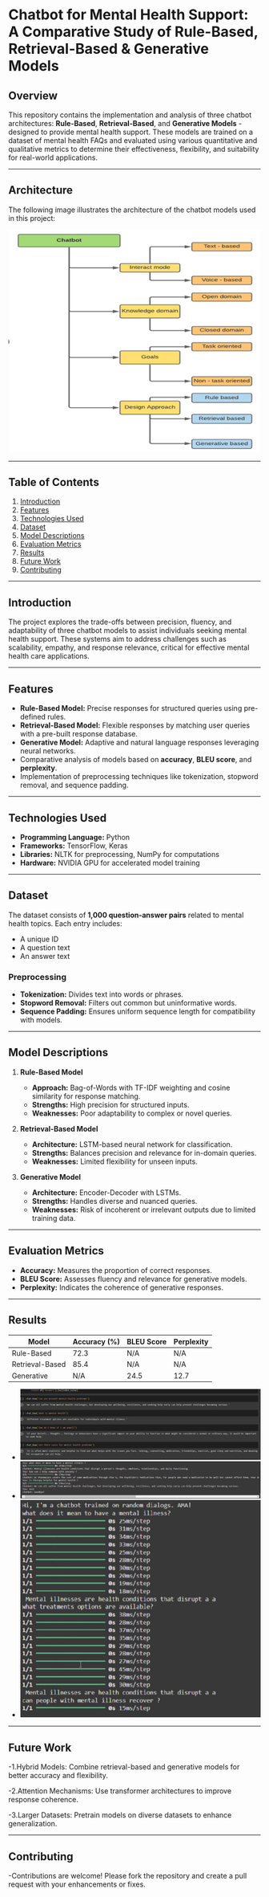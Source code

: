 # Chatbot for Mental Health Support: A Comparative Study of Rule-Based, Retrieval-Based & Generative Models

## Overview

This repository contains the implementation and analysis of three chatbot architectures: **Rule-Based**, **Retrieval-Based**, and **Generative Models** - designed to provide mental health support. These models are trained on a dataset of mental health FAQs and evaluated using various quantitative and qualitative metrics to determine their effectiveness, flexibility, and suitability for real-world applications.

---

## Architecture

The following image illustrates the architecture of the chatbot models used in this project:

![Chatbot Architecture](https://github.com/Susendramusani/CHATBOT-FOR-MENTAL-HEALTH-SUPPORT-/blob/main/chatbotarchitecture.png)

---

## Table of Contents

1. [Introduction](#introduction)  
2. [Features](#features)  
3. [Technologies Used](#technologies-used)  
4. [Dataset](#dataset)  
5. [Model Descriptions](#model-descriptions)  
6. [Evaluation Metrics](#evaluation-metrics)  
7. [Results](#results)  
8. [Future Work](#future-work)  
9. [Contributing](#contributing)  

---

## Introduction

The project explores the trade-offs between precision, fluency, and adaptability of three chatbot models to assist individuals seeking mental health support. These systems aim to address challenges such as scalability, empathy, and response relevance, critical for effective mental health care applications.

---

## Features

- **Rule-Based Model:** Precise responses for structured queries using pre-defined rules.
- **Retrieval-Based Model:** Flexible responses by matching user queries with a pre-built response database.
- **Generative Model:** Adaptive and natural language responses leveraging neural networks.
- Comparative analysis of models based on **accuracy**, **BLEU score**, and **perplexity**.
- Implementation of preprocessing techniques like tokenization, stopword removal, and sequence padding.

---

## Technologies Used

- **Programming Language:** Python  
- **Frameworks:** TensorFlow, Keras  
- **Libraries:** NLTK for preprocessing, NumPy for computations  
- **Hardware:** NVIDIA GPU for accelerated model training  

---

## Dataset

The dataset consists of **1,000 question-answer pairs** related to mental health topics. Each entry includes:
- A unique ID
- A question text
- An answer text

### Preprocessing
- **Tokenization:** Divides text into words or phrases.
- **Stopword Removal:** Filters out common but uninformative words.
- **Sequence Padding:** Ensures uniform sequence length for compatibility with models.

---

## Model Descriptions

1. **Rule-Based Model**  
   - **Approach:** Bag-of-Words with TF-IDF weighting and cosine similarity for response matching.
   - **Strengths:** High precision for structured inputs.
   - **Weaknesses:** Poor adaptability to complex or novel queries.

2. **Retrieval-Based Model**  
   - **Architecture:** LSTM-based neural network for classification.
   - **Strengths:** Balances precision and relevance for in-domain queries.
   - **Weaknesses:** Limited flexibility for unseen inputs.

3. **Generative Model**  
   - **Architecture:** Encoder-Decoder with LSTMs.
   - **Strengths:** Handles diverse and nuanced queries.
   - **Weaknesses:** Risk of incoherent or irrelevant outputs due to limited training data.

---




## Evaluation Metrics
  - **Accuracy:** Measures the proportion of correct responses.
  - **BLEU Score:** Assesses fluency and relevance for generative models.
  - **Perplexity:** Indicates the coherence of generative responses.

---

## Results

| Model             | Accuracy (%) | BLEU Score | Perplexity |
|--------------------|--------------|------------|------------|
| Rule-Based        | 72.3         | N/A        | N/A        |
| Retrieval-Based   | 85.4         | N/A        | N/A        |
| Generative        | N/A          | 24.5       | 12.7       |

- ![Rule-Based Model](https://github.com/Susendramusani/CHATBOT-FOR-MENTAL-HEALTH-SUPPORT-/blob/main/rule_based_results.png)
- ![Retrieval-Based Model](https://github.com/Susendramusani/CHATBOT-FOR-MENTAL-HEALTH-SUPPORT-/blob/main/retrieval_based_model.png)
- ![Generative Model](https://github.com/Susendramusani/CHATBOT-FOR-MENTAL-HEALTH-SUPPORT-/blob/main/generative_model.png)

---
## Future Work
  -1.Hybrid Models: Combine retrieval-based and generative models for better accuracy and flexibility.
  
  -2.Attention Mechanisms: Use transformer architectures to improve response coherence.
  
  -3.Larger Datasets: Pretrain models on diverse datasets to enhance generalization.
  
---
## Contributing
  -Contributions are welcome! Please fork the repository and create a pull request with your enhancements or fixes.
